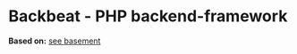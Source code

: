 # Backbeat - PHP backend-framework
**Based on:** [see basement](https://github.com/axotellix/php-lab9) 
